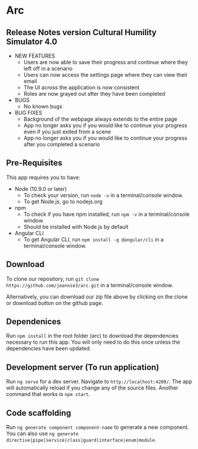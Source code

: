# Arc

## Release Notes version Cultural Humility Simulator 4.0

* NEW FEATURES
    * Users are now able to save their progress and continue where they left off in a scenario
    * Users can now access the settings page where they can view their email
    * The UI across the application is now consistent
    * Roles are now grayed out after they have been completed
* BUGS
    * No known bugs
* BUG FIXES
    * Background of the webpage always extends to the entire page
    * App no longer asks you if you would like to continue your progress even if you just exited from a scene
    * App no longer asks you if you would like to continue your progress after you completed a scenario

## Pre-Requisites

This app requires you to have:

* Node (10.9.0 or later)
    * To check your version, run `node -v` in a terminal/console window.
    * To get Node.js, go to nodejs.org
* npm
    * To check if you have npm installed, run `npm -v` in a terminal/console window.
    * Should be installed with Node.js by default
* Angular CLI
    * To get Angular CLI, run `npm install -g @angular/cli` in a terminal/console window.

## Download

To clone our repository, run `git clone https://github.com/jeannie3/arc.git` in a terminal/console window.

Alternatively, you can download our zip file above by clicking on the clone or download button on the github page.

## Dependenices

Run `npm install` in the root folder (arc) to download the dependencies necessary to run this app. You will only need to do this once unless the dependencies have been updated.

## Development server (To run application)

Run `ng serve` for a dev server. Navigate to `http://localhost:4200/`. The app will automatically reload if you change any of the source files. Another command that works is `npm start`.

## Code scaffolding

Run `ng generate component component-name` to generate a new component. You can also use `ng generate directive|pipe|service|class|guard|interface|enum|module`.

